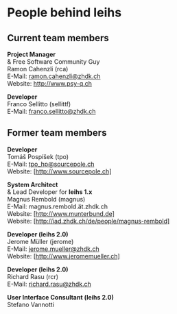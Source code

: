 # People behind leihs

## Current team members

**Project Manager**  
& Free Software Community Guy  
Ramon Cahenzli (rca)  
E-Mail: ramon.cahenzli@zhdk.ch  
Website: http://www.psy-q.ch

**Developer**  
Franco Sellitto (sellittf)  
E-Mail: franco.sellitto@zhdk.ch

## Former team members

**Developer**  
Tomáš Pospíšek (tpo)  
E-Mail: tpo_hp@sourcepole.ch  
Website: [http://www.sourcepole.ch]

**System Architect**  
& Lead Developer for **leihs 1.x**  
Magnus Rembold (magnus)  
E-Mail: magnus.rembold.ät.zhdk.ch  
Website: [http://www.munterbund.de]  
Website: [http://iad.zhdk.ch/de/people/magnus-rembold]

**Developer (leihs 2.0)**  
Jerome Müller (jerome)  
E-Mail: jerome.mueller@zhdk.ch  
Website: [http://www.jeromemueller.ch]

**Developer (leihs 2.0)**  
Richard Rasu (rcr)  
E-Mail: richard.rasu@zhdk.ch

**User Interface Consultant (leihs 2.0)**  
Stefano Vannotti
